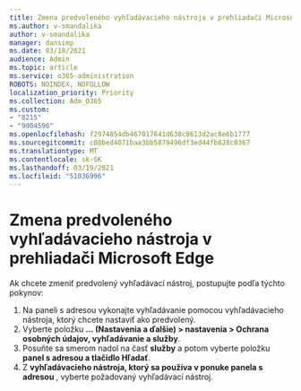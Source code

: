 ```yaml
---
title: Zmena predvoleného vyhľadávacieho nástroja v prehliadači Microsoft Edge
ms.author: v-smandalika
author: v-smandalika
manager: dansimp
ms.date: 03/18/2021
audience: Admin
ms.topic: article
ms.service: o365-administration
ROBOTS: NOINDEX, NOFOLLOW
localization_priority: Priority
ms.collection: Adm_O365
ms.custom:
- "8215"
- "9004596"
ms.openlocfilehash: f2974854db467017641d638c8613d2ac8e6b1777
ms.sourcegitcommit: c08bed4071baa3bb5879496df3ed44fb828c8367
ms.translationtype: MT
ms.contentlocale: sk-SK
ms.lasthandoff: 03/19/2021
ms.locfileid: "51036996"
---
```

# <a name="change-your-default-search-engine-in-microsoft-edge"></a>Zmena predvoleného vyhľadávacieho nástroja v prehliadači Microsoft Edge

Ak chcete zmeniť predvolený vyhľadávací nástroj, postupujte podľa týchto pokynov:
1. Na paneli s adresou vykonajte vyhľadávanie pomocou vyhľadávacieho nástroja, ktorý chcete nastaviť ako predvolený.
2. Vyberte položku **... (Nastavenia a ďalšie) > nastavenia > Ochrana osobných údajov, vyhľadávanie a služby**.
3. Posuňte sa smerom nadol na časť **služby** a potom vyberte položku **panel s adresou a tlačidlo Hľadať**.
4. Z **vyhľadávacieho nástroja, ktorý sa používa v ponuke panela s adresou** , vyberte požadovaný vyhľadávací nástroj.


